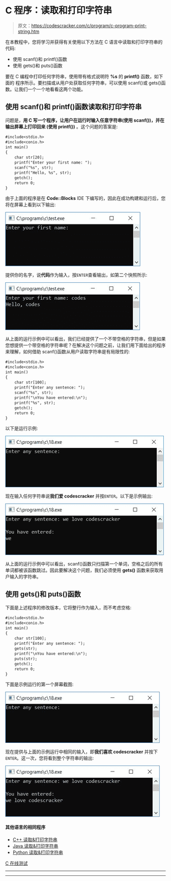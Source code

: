 # C 程序：读取和打印字符串

> 原文：<https://codescracker.com/c/program/c-program-print-string.htm>

在本教程中，您将学习并获得有关使用以下方法在 C 语言中读取和打印字符串的代码:

*   使用 scanf()和 printf()函数
*   使用 gets()和 puts()函数

要在 C 编程中打印任何字符串，使用带有格式说明符 **%s** 的 **printf()** 函数，如下面的 程序所示。要扫描或从用户处获取任何字符串，可以使用 scanf()或 gets()函数。让我们一个一个地看看这两个功能。

## 使用 scanf()和 printf()函数读取和打印字符串

问题是，**用 C 写一个程序，让用户在运行时输入任意字符串(使用 scanf())，并在输出屏幕上打印回来 (使用 printf())** 。这个问题的答案是:

```
#include<stdio.h>
#include<conio.h>
int main()
{
    char str[20];
    printf("Enter your first name: ");
    scanf("%s", str);
    printf("Hello, %s", str);
    getch();
    return 0;
}
```

由于上面的程序是在 **Code::Blocks** IDE 下编写的，因此在成功构建和运行后，您将在屏幕上看到以下输出:

![c program print string](img/ca62b4aa6b45ea64e2d43d0a5af7a125.png)

提供你的名字，说**代码**作为输入，按`ENTER`查看输出，如第二个快照所示:

![get string input c program](img/f979718f226e66ecb29598d4507a7f24.png)

从上面的运行示例中可以看出，我们已经提供了一个不带空格的字符串，但是如果您想提供一个带空格的字符串呢？在解决这个问题之前，让我们用下面给出的程序来理解，如何借助 scanf()函数从用户读取字符串是有局限性的:

```
#include<stdio.h>
#include<conio.h>
int main()
{
    char str[100];
    printf("Enter any sentence: ");
    scanf("%s", str);
    printf("\nYou have entered:\n");
    printf("%s", str);
    getch();
    return 0;
}
```

以下是运行示例:

![c program read print string](img/bf515352fd745ce36e145410aa04e1f6.png)

现在输入任何字符串说**我们爱 codescracker** 并按`ENTER`。以下是示例输出:

![read and print string c program](img/3b0d2566d5e8ba283f6c8c7eb3a4ba6c.png)

从上面的运行示例中可以看出，scanf()函数只扫描第一个单词，空格之后的所有单词都被该函数跳过。因此要解决这个问题，我们必须使用 **gets()** 函数来获取用户输入的字符串。

## 使用 gets()和 puts()函数

下面是上述程序的修改版本，它将整行作为输入，而不考虑空格:

```
#include<stdio.h>
#include<conio.h>
int main()
{
    char str[100];
    printf("Enter any sentence: ");
    gets(str);
    printf("\nYou have entered:\n");
    puts(str);
    getch();
    return 0;
}
```

下面是示例运行的第一个屏幕截图:

![read print string c program](img/52042ccd942c9a926313dd61fd4806fb.png)

现在提供与上面的示例运行中相同的输入，即**我们喜欢 codescracker** 并按下 `ENTER`。这一次，您将看到整个字符串的输出:

![c read and print string](img/8fb1fd8dbaf61abf414c19407f4f554f.png)

#### 其他语言的相同程序

*   [C++ 读取&打印字符串](/cpp/program/cpp-program-print-string.htm)
*   [Java 读取&打印字符串](/java/program/java-program-print-string.htm)
*   [Python 读取&打印字符串](/python/program/python-program-print-string.htm)

[C 在线测试](/exam/showtest.php?subid=2)

* * *

* * *